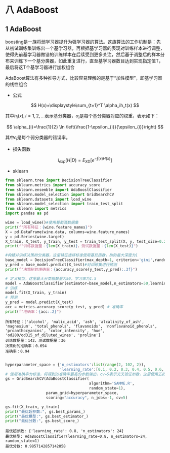 # 八 AdaBoost

## 1 AdaBoost

boosting是一族将弱学习器提升为强学习器的算法。这族算法的工作机制是：先从初试训练集训练出一个基学习器，再根据基学习器的表现对训练样本进行调整，使得先前基学习器做错的训练样本在后续受到更多关注，然后基于调整后的样本分布来训练下一个基分类器，如此重复进行，直至基学习器数目达到实现指定值T，最后将这T个基学习器进行加权组合

AdaBoost算法有多种推导方式，比较容易理解的是基于“加性模型”，即基学习器的线性组合

- 公式

$$
H(x)=\displaystyle\sum_{t=1}^T \alpha_ih_t(x)
$$

其中$h_i(x),i=1,2,...$表示基分类器，$\alpha_i$是每个基分类器对应的权重，表示如下：

$$
\alpha_{i}=\frac{1}{2} \ln \left(\frac{1-\epsilon_{i}}{\epsilon_{i}}\right)
$$

其中$\epsilon_{i}$是每个弱分类器的错误率。

- 损失函数

$$
l_{exp}(H|D)=E_{X D}[e^{-f(x)H(x)}]
$$

- sklearn


```python
from sklearn.tree import DecisionTreeClassifier
from sklearn.metrics import accuracy_score
from sklearn.ensemble import AdaBoostClassifier
from sklearn.model_selection import GridSearchCV
from sklearn.datasets import load_wine
from sklearn.model_selection import train_test_split
from sklearn import metrics
import pandas as pd

wine = load_wine()#使用葡萄酒数据集
print(f"所有特征：{wine.feature_names}")
X = pd.DataFrame(wine.data, columns=wine.feature_names)
y = pd.Series(wine.target)
X_train, X_test, y_train, y_test = train_test_split(X, y, test_size=0.20, random_state=1)
print(f"训练数据量：{len(X_train)}，测试数据量：{len(X_test)}")

#构建并训练决策树分类器，这里特征选择标准使用基尼指数，树的最大深度为1
base_model = DecisionTreeClassifier(max_depth=1, criterion='gini',random_state=1).fit(X_train, y_train)
y_pred = base_model.predict(X_test)#对训练集进行预测
print(f"决策树的准确率：{accuracy_score(y_test,y_pred):.3f}")

# 定义模型，这里最大分类器数量为50，学习率为1.5
model = AdaBoostClassifier(estimator=base_model,n_estimators=50,learning_rate=0.8)
# 训练
model.fit(X_train, y_train) 
# 预测
y_pred = model.predict(X_test) 
acc = metrics.accuracy_score(y_test, y_pred) # 准确率
print(f"准确率：{acc:.2}")
```

    所有特征：['alcohol', 'malic_acid', 'ash', 'alcalinity_of_ash', 'magnesium', 'total_phenols', 'flavanoids', 'nonflavanoid_phenols', 'proanthocyanins', 'color_intensity', 'hue', 'od280/od315_of_diluted_wines', 'proline']
    训练数据量：142，测试数据量：36
    决策树的准确率：0.694
    准确率：0.94



```python

hyperparameter_space = {'n_estimators':list(range(2, 102, 2)), 
                        'learning_rate':[0.1, 0.2, 0.3, 0.4, 0.5, 0.6, 0.7, 0.8, 0.9, 1]}
# 使用准确率为标准，将得到的准确率最高的参数输出，cv=5表示交叉验证参数，这里使用五折交叉验证，n_jobs=-1表示并行数和cpu一致
gs = GridSearchCV(AdaBoostClassifier(
                                     algorithm='SAMME.R',
                                     random_state=1),
                  param_grid=hyperparameter_space, 
                  scoring="accuracy", n_jobs=-1, cv=5)

gs.fit(X_train, y_train)
print("最优超参数:", gs.best_params_)
print("最优模型:", gs.best_estimator_)
print("最优分数:", gs.best_score_)
```

    最优超参数: {'learning_rate': 0.8, 'n_estimators': 24}
    最优模型: AdaBoostClassifier(learning_rate=0.8, n_estimators=24, random_state=1)
    最优分数: 0.9857142857142858

